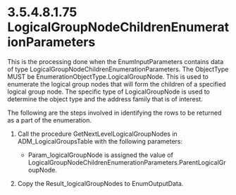 <html dir="LTR" xmlns:mshelp="http://msdn.microsoft.com/mshelp" xmlns:ddue="http://ddue.schemas.microsoft.com/authoring/2003/5" xmlns:xlink="http://www.w3.org/1999/xlink" xmlns:tool="http://www.microsoft.com/tooltip">
 <body>
 <div id="header">
 <h1 class="heading">3.5.4.8.1.75 LogicalGroupNodeChildrenEnumerationParameters</h1>
 </div>
 <div id="mainSection">
 <div id="mainBody">
 <div id="allHistory" class="saveHistory"></div>
 <div id="sectionSection0" class="section" name="collapseableSection">
 

<p>This is the processing done when the EnumInputParameters
contains data of type LogicalGroupNodeChildrenEnumerationParameters. The
ObjectType MUST be EnumerationObjectType.LogicalGroupNode. This is used to
enumerate the logical group nodes that will form the children of a specified
logical group node. The specific type of LogicalGroupNode is used to determine
the object type and the address family that is of interest.</p>

<p>The following are the steps involved in identifying the rows
to be returned as a part of the enumeration.</p>

<ol><li><p><span> </span>Call the
procedure GetNextLevelLogicalGroupNodes in ADM_LogicalGroupsTable with the
following parameters:</p>

<ul><li><p><span><span> </span></span>Param_logicalGroupNode
is assigned the value of LogicalGroupNodeChildrenEnumerationParameters.ParentLogicalGroupNode.</p>

</li></ul></li><li><p><span> </span>Copy the
Result_logicalGroupNodes to EnumOutputData.</p>

</li></ol>
 </div>
 </div>
 </div>
 </body>
</html>